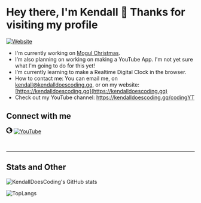 # Hey there, I'm Kendall 👋 Thanks for visiting my profile

[![Website](https://img.shields.io/website?label=kendalldoescoding.gq&style=for-the-badge&url=https%3A%2F%2Fkendalldoescoding.gq)](https://kendalldoescoding.gq)

- I'm currently working on [Mogul Christmas](https://github.com/KendallDoesCoding/mogul-christmas).
- I’m also planning on working on making a YouTube App. I'm not yet sure what I'm going to do for this yet!
- I’m currently learning to make a Realtime Digital Clock in the browser.
- How to contact me: You can email me, on kendall@kendalldoescoding.gq, or on my website: [https://kendalldoescoding.gq](https://kendalldoescoding.gq)
- Check out my YouTube channel: <https://kendalldoescoding.gq/codingYT>

## Connect with me

[![Website](https://raw.githubusercontent.com/iconic/open-iconic/master/svg/globe.svg)](https://kendalldoescoding.gq)
[![YouTube](https://cdn.jsdelivr.net/npm/simple-icons@v3/icons/youtube.svg)](https://kendalldoescoding.gq/codingYT)

<br />

---

## Stats and Other

![KendallDoesCoding's GitHub stats](https://github-readme-stats.vercel.app/api?username=KendalldoesCoding&show_icons=true&theme=tokyonight)

![TopLangs](https://github-readme-stats.vercel.app/api/top-langs/?username=KendallDoesCoding&layout=compact&langs_count=100)

[website]: https://kendalldoescoding.gq
[youtube]: https://kendalldoescoding.gq/codingYT
